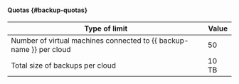 #### Quotas {#backup-quotas}

| Type of limit | Value |
--- | ---
| Number of virtual machines connected to {{ backup-name }} per cloud | 50 |
| Total size of backups per cloud | 10 TB |